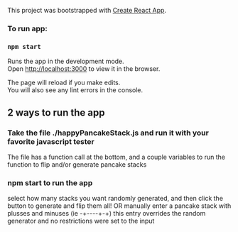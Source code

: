 This project was bootstrapped with [Create React App](https://github.com/facebook/create-react-app).

### To run app:

### `npm start`

Runs the app in the development mode.<br>
Open [http://localhost:3000](http://localhost:3000) to view it in the browser.

The page will reload if you make edits.<br>
You will also see any lint errors in the console.

## 2 ways to run the app

### Take the file ./happyPancakeStack.js and run it with your favorite javascript tester

The file has a function call at the bottom, and a couple variables to run the function to flip and/or generate pancake stacks

### npm start to run the app

select how many stacks you want randomly generated, and then click the button to generate and flip them all!
OR
manually enter a pancake stack with plusses and minuses (ie -+----+-+)
this entry overrides the random generator and no restrictions were set to the input
